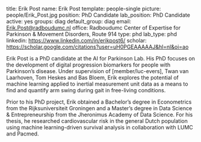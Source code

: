 title: Erik Post
name: Erik Post 
template: people-single 
picture: people/Erik_Post.jpg 
position: PhD Candidate 
lab_position: PhD Candidate
active: yes 
groups: diag
default_group: diag 
email: Erik.Post@radboudumc.nl 
office: Radboudumc Center of Expertise for Parkinson & Movement Disorders, Route 914
type: phd 
lab_type: phd
linkedin: https://www.linkedin.com/in/erikpost6/
scholar: https://scholar.google.com/citations?user=uH0PGEAAAAAJ&hl=nl&oi=ao

Erik Post is a PhD candidate at the AI for Parkinson Lab. His PhD focuses on the development of digital progression biomarkers for people with Parkinson’s disease. Under supervision of [member/luc-evers], Twan van Laarhoven, Tom Heskes and Bas Bloem, Erik explores the potential of machine learning applied to inertial measurement unit data as a means to find and quantify arm swing during gait in free-living conditions. 

Prior to his PhD project, Erik obtained a Bachelor’s degree in Econometrics from the Rijksuniversiteit Groningen and a Master’s degree in Data Science & Entrepreneurship from the Jheronimus Academy of Data Science. For his thesis, he researched cardiovascular risk in the general Dutch population using machine learning-driven survival analysis in collaboration with LUMC and Pacmed.
